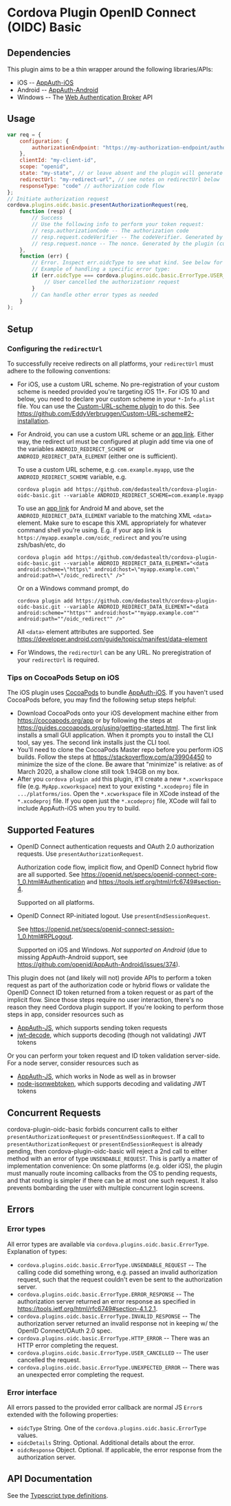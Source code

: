 # Cordova Plugin OpenID Connect (OIDC) Basic

## Dependencies
This plugin aims to be a thin wrapper around the following libraries/APIs:
- iOS -- [AppAuth-iOS](https://github.com/openid/AppAuth-iOS)
- Android -- [AppAuth-Android](https://github.com/openid/AppAuth-Android)
- Windows -- The [Web Authentication Broker](https://docs.microsoft.com/en-us/uwp/api/Windows.Security.Authentication.Web.WebAuthenticationBroker) API

## Usage
```js
var req = {
    configuration: {
        authorizationEndpoint: "https://my-authorization-endpoint/authorize"
    },
    clientId: "my-client-id",
    scope: "openid",
    state: "my-state", // or leave absent and the plugin will generate random state by default
    redirectUrl: "my-redirect-url", // see notes on redirectUrl below
    responseType: "code" // authorization code flow
};
// Initiate authorization request
cordova.plugins.oidc.basic.presentAuthorizationRequest(req,
    function (resp) {
        // Success
        // Use the following info to perform your token request:
        // resp.authorizationCode -- The authorization code
        // resp.request.codeVerifier -- The codeVerifier. Generated by the plugin (currently no option to pass in or disable PKCE). Needed as part of the token request.
        // resp.request.nonce -- The nonce. Generated by the plugin (currently no option to pass in or disable). Needed as part of ID token validation.
    },
    function (err) {
        // Error. Inspect err.oidcType to see what kind. See below for more on errors and error types.
        // Example of handling a specific error type:
        if (err.oidcType === cordova.plugins.oidc.basic.ErrorType.USER_CANCELLED) {
            // User cancelled the authorizationr request
        }
        // Can handle other error types as needed
    }
);
```

## Setup
### Configuring the `redirectUrl`
To successfully receive redirects on all platforms, your `redirectUrl` must adhere to the following conventions:
- For iOS, use a custom URL scheme. No pre-registration of your custom scheme is needed provided you're targeting
    iOS 11+. For iOS 10 and below, you need to declare your custom scheme in your `*-Info.plist` file. You can use
    the [Custom-URL-scheme plugin](https://github.com/EddyVerbruggen/Custom-URL-scheme) to do this. See
    https://github.com/EddyVerbruggen/Custom-URL-scheme#2-installation.

- For Android, you can use a custom URL scheme or an [app link](https://developer.android.com/training/app-links).
    Either way, the redirect url must be configured at plugin add time via one of the variables
    `ANDROID_REDIRECT_SCHEME` or `ANDROID_REDIRECT_DATA_ELEMENT` (either one is sufficient).

    To use a custom URL scheme, e.g. `com.example.myapp`, use the `ANDROID_REDIRECT_SCHEME` variable, e.g.
    ```
    cordova plugin add https://github.com/dedastealth/cordova-plugin-oidc-basic.git --variable ANDROID_REDIRECT_SCHEME=com.example.myapp
    ```
    To use an [app link](https://developer.android.com/training/app-links) for
    Android M and above, set the `ANDROID_REDIRECT_DATA_ELEMENT` variable to the matching XML `<data>`
    element. Make sure to escape this XML appropriately for whatever command shell you're using. E.g.
    if your app link is `https://myapp.example.com/oidc_redirect` and you're using zsh/bash/etc, do
    ```
    cordova plugin add https://github.com/dedastealth/cordova-plugin-oidc-basic.git --variable ANDROID_REDIRECT_DATA_ELEMENT="<data android:scheme=\"https\" android:host=\"myapp.example.com\" android:path=\"/oidc_redirect\" />"
    ```
    Or on a Windows command prompt, do
    ```
    cordova plugin add https://github.com/dedastealth/cordova-plugin-oidc-basic.git --variable ANDROID_REDIRECT_DATA_ELEMENT="<data android:scheme=""https"" android:host=""myapp.example.com"" android:path=""/oidc_redirect"" />"
    ```
    All `<data>` element attributes are supported. See https://developer.android.com/guide/topics/manifest/data-element
- For Windows, the `redirectUrl` can be any URL. No preregistration of your `redirectUrl`
is required.

### Tips on CocoaPods Setup on iOS
The iOS plugin uses [CocoaPods](https://cocoapods.org/) to bundle [AppAuth-iOS](https://github.com/openid/AppAuth-iOS). If you haven't used CocoaPods before, you may find the following setup steps helpful:
- Download CocoaPods onto your iOS development machine either from https://cocoapods.org/app or by
following the steps at https://guides.cocoapods.org/using/getting-started.html. The first link installs a small GUI application. When it prompts you to install the CLI tool, say yes. The second link installs just
the CLI tool.
- You'll need to clone the CocoaPods Master repo before you perform iOS builds. Follow the steps at
https://stackoverflow.com/a/39904450 to minimize the size of the clone. Be aware that "minimize" is relative:
as of March 2020, a shallow clone still took 1.94GB on my box.
- After you `cordova plugin add` this plugin, it'll create a new `*.xcworkspace` file (e.g. `MyApp.xcworkspace`) next to your existing `*.xcodeproj` file in `.../platforms/ios`. Open the `*.xcworkspace` file
in XCode instead of the `*.xcodeproj` file. If you open just the `*.xcodeproj` file, XCode will fail to
include AppAuth-iOS when you try to build.

## Supported Features
- OpenID Connect authentication requests and OAuth 2.0 authorization requests.
Use `presentAuthorizationRequest`.

    Authorization code flow, implicit flow, and OpenID Connect hybrid flow are all supported.
    See https://openid.net/specs/openid-connect-core-1_0.html#Authentication
    and https://tools.ietf.org/html/rfc6749#section-4.

    Supported on all platforms.

- OpenID Connect RP-initiated logout.
Use `presentEndSessionRequest`.

    See https://openid.net/specs/openid-connect-session-1_0.html#RPLogout.

    Supported on iOS and Windows. *Not supported on Android* (due to missing AppAuth-Android support,
    see https://github.com/openid/AppAuth-Android/issues/374).

This plugin does not (and likely will not) provide APIs to perform a token request as part of the
authorization code or hybrid flows or validate the OpenID Connect ID token returned from a token request or
as part of the implicit flow. Since those steps require no user interaction, there's no reason they need
Cordova plugin support. If you're looking to perform those steps in app, consider resources such as
- [AppAuth-JS](https://github.com/openid/AppAuth-JS), which supports sending token requests
- [jwt-decode](https://github.com/auth0/jwt-decode), which supports decoding (though not validating) JWT
tokens

Or you can perform your token request and ID token validation server-side. For a node server, consider
resources such as
- [AppAuth-JS](https://github.com/openid/AppAuth-JS), which works in Node as well as in browser
- [node-jsonwebtoken](https://github.com/auth0/node-jsonwebtoken), which supports decoding and validating JWT
tokens



## Concurrent Requests
cordova-plugin-oidc-basic forbids concurrent calls to either `presentAuthorizationRequest` or
`presentEndSessionRequest`. If a call to `presentAuthorizationRequest` or `presentEndSessionRequest` is
already pending, then cordova-plugin-oidc-basic will reject a 2nd call to either method with an error of
type `UNSENDABLE_REQUEST`. This is partly a matter of implementation convenience: On some platforms (e.g.
older iOS), the plugin must manually route incoming callbacks from the OS to pending requests, and that routing is simpler if there can be at most one such request. It also prevents bombarding the user with
multiple concurrent login screens.

## Errors
### Error types
All error types are available via `cordova.plugins.oidc.basic.ErrorType`. Explanation of types:
- `cordova.plugins.oidc.basic.ErrorType.UNSENDABLE_REQUEST` -- The calling code did something wrong,
e.g. passed an invalid authorization request, such that the request couldn't even be sent to the
authorization server.
- `cordova.plugins.oidc.basic.ErrorType.ERROR_RESPONSE` -- The authorization server returned an error
response as specified in https://tools.ietf.org/html/rfc6749#section-4.1.2.1.
- `cordova.plugins.oidc.basic.ErrorType.INVALID_RESPONSE` -- The authorization server returned an
invalid response not in keeping w/ the OpenID Connect/OAuth 2.0 spec.
- `cordova.plugins.oidc.basic.ErrorType.HTTP_ERROR` -- There was an HTTP error completing the request.
- `cordova.plugins.oidc.basic.ErrorType.USER_CANCELLED` -- The user cancelled the request.
- `cordova.plugins.oidc.basic.ErrorType.UNEXPECTED_ERROR` -- There was an unexpected error completing
the request.

### Error interface
All errors passed to the provided error callback are normal JS `Error`s extended with the following
properties:
- `oidcType` String. One of the `cordova.plugins.oidc.basic.ErrorType` values.
- `oidcDetails` String. Optional. Additional details about the error.
- `oidcResponse` Object. Optional. If applicable, the error response from the authorization server.

## API Documentation
See the [Typescript type definitions](types/index.d.ts).
